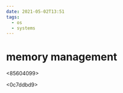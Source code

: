 ```yaml
---
date: 2021-05-02T13:51
tags: 
  - os
  - systems
---
```


# memory management

<85604099>

<0c7ddbd9>

